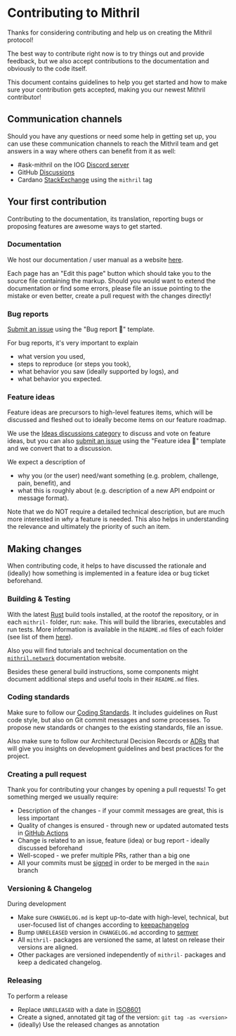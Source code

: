 # Contributing to Mithril

Thanks for considering contributing and help us on creating the Mithril protocol!

The best way to contribute right now is to try things out and provide feedback,
but we also accept contributions to the documentation and obviously to the
code itself.

This document contains guidelines to help you get started and how to make sure
your contribution gets accepted, making you our newest Mithril contributor!

## Communication channels

Should you have any questions or need some help in getting set up, you can use
these communication channels to reach the Mithril team and get answers in a way
where others can benefit from it as well:

- #ask-mithril on the IOG [Discord server](https://discord.gg/5kaErDKDRq)
- GitHub [Discussions](https://github.com/input-output-hk/mithril/discussions)
- Cardano [StackExchange](https://cardano.stackexchange.com/) using the `mithril` tag

## Your first contribution

Contributing to the documentation, its translation, reporting bugs or proposing features are awesome ways to get started.

### Documentation

We host our documentation / user manual as a website [here](https://mithril.network/doc).

Each page has an "Edit this page" button which should take you to the source
file containing the markup. Should you would want to extend the documentation or
find some errors, please file an issue pointing to the mistake or even better,
create a pull request with the changes directly!

### Bug reports

[Submit an issue](https://github.com/input-output-hk/mithril/issues/new/choose) using the "Bug report :bug:" template.

For bug reports, it's very important to explain

- what version you used,
- steps to reproduce (or steps you took),
- what behavior you saw (ideally supported by logs), and
- what behavior you expected.

### Feature ideas

Feature ideas are precursors to high-level features items, which will be
discussed and fleshed out to ideally become items on our feature roadmap.

We use the [Ideas discussions category](https://github.com/input-output-hk/mithril/discussions/categories/ideas)
to discuss and vote on feature ideas, but you can also [submit an
issue](https://github.com/input-output-hk/mithril/issues/new/choose) using the
"Feature idea :thought_balloon:" template and we convert that to a discussion.

We expect a description of

- why you (or the user) need/want something (e.g. problem, challenge, pain, benefit), and
- what this is roughly about (e.g. description of a new API endpoint or message format).

Note that we do NOT require a detailed technical description, but are much more
interested in _why_ a feature is needed. This also helps in understanding the
relevance and ultimately the priority of such an item.

## Making changes

When contributing code, it helps to have discussed the rationale and (ideally)
how something is implemented in a feature idea or bug ticket beforehand.

### Building & Testing

With the latest [Rust](https://www.rust-lang.org/tools/install) build tools installed, at the rootof the repository, or in each `mithril-` folder, run: `make`. This will build the libraries, executables and run tests. More information is available in the `README.md` files of each folder (see list of them [here](https://www.rust-lang.org/tools/install)).

Also you will find tutorials and technical documentation on the [`mithril.network`](https://mithril.network/doc/manual/welcome) documentation website.

Besides these general build instructions, some components might document
additional steps and useful tools in their `README.md` files.

### Coding standards

Make sure to follow our [Coding Standards](https://github.com/input-output-hk/mithril/wiki/Project-Charter#coding-standards).
It includes guidelines on Rust code style, but also on Git commit messages
and some processes. To propose new standards or changes to the existing standards, file an issue.

Also make sure to follow our Architectural Decision Records or [ADRs](https://mithril.network/doc/adr) that will give you insights on development guidelines and best practices for the project.

### Creating a pull request

Thank you for contributing your changes by opening a pull requests! To get
something merged we usually require:

- Description of the changes - if your commit messages are great, this is less important
- Quality of changes is ensured - through new or updated automated tests in [GitHub Actions](https://github.com/input-output-hk/mithril/actions)
- Change is related to an issue, feature (idea) or bug report - ideally discussed beforehand
- Well-scoped - we prefer multiple PRs, rather than a big one
- All your commits must be [signed](https://docs.github.com/en/authentication/managing-commit-signature-verification/signing-commits) in order to be merged in the `main` branch

### Versioning & Changelog

During development

- Make sure `CHANGELOG.md` is kept up-to-date with high-level, technical, but user-focused list of changes according to [keepachangelog](https://keepachangelog.com/en/1.0.0/)
- Bump `UNRELEASED` version in `CHANGELOG.md` according to [semver](https://semver.org/)
- All `mithril-` packages are versioned the same, at latest on release their versions are aligned.
- Other packages are versioned independently of `mithril-` packages and keep a dedicated changelog.

### Releasing

To perform a release

- Replace `UNRELEASED` with a date in [ISO8601](https://en.wikipedia.org/wiki/ISO_8601)
- Create a signed, annotated git tag of the version: `git tag -as <version>`
- (ideally) Use the released changes as annotation
